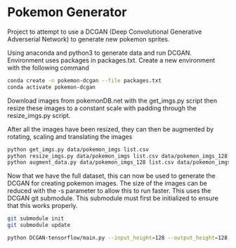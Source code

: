 # Pokemon Generator

Project to attempt to use a DCGAN (Deep Convolutional Generative Adverserial Network) to generate new pokemon sprites.

Using anaconda and python3 to generate data and run DCGAN. Environment uses packages in packages.txt. Create a new environment with the following command 

```bash
conda create -n pokemon-dcgan --file packages.txt
conda activate pokemon-dcgan
```

Download images from pokemonDB.net with the get_imgs.py script then resize these images to a constant scale with padding through the resize_imgs.py script.

After all the images have been resized, they can then be augmented by rotating, scaling and translating the images

```bash
python get_imgs.py data/pokemon_imgs list.csv
python resize_imgs.py data/pokemon_imgs list.csv data/pokemon_imgs_128 -s 128 -b 0.25
python augment_data.py data/pokemon_imgs_128 list.csv data/pokemon_imgs_128_aug
```

Now that we have the full dataset, this can now be used to generate the DCGAN for creating pokemon images. The size of the images can be reduced with the -s parameter to allow this to run faster. This uses the DCGAN git submodule. This submodule must first be initialized to ensure that this works properly.

```bash
git submodule init
git submodule update

python DCGAN-tensorflow/main.py --input_height=128 --output_height=128 --checkpoint_dir=data/checkpoint_128 --sample_dir=data/samples_128 --train --crop=False --visualize=True --dataset=pokemon_imgs_128_aug
```
